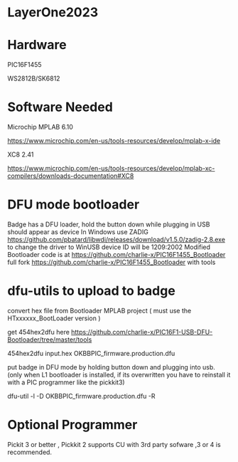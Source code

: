 # LayerOne2023


# Hardware

PIC16F1455

WS2812B/SK6812

# Software Needed

Microchip MPLAB 6.10

  https://www.microchip.com/en-us/tools-resources/develop/mplab-x-ide
  
XC8 2.41

  https://www.microchip.com/en-us/tools-resources/develop/mplab-xc-compilers/downloads-documentation#XC8
  

# DFU mode bootloader

 Badge has a DFU loader, hold the button down while plugging in USB should appear as device
 In Windows use ZADIG https://github.com/pbatard/libwdi/releases/download/v1.5.0/zadig-2.8.exe to change the driver to WinUSB device ID will be 1209:2002
 Modified Bootloader code is at https://github.com/charlie-x/PIC16F1455_Bootloader full fork https://github.com/charlie-x/PIC16F1455_Bootloader with tools
 
# dfu-utils to upload to badge
 
 convert hex file from Bootloader MPLAB project ( must use the HTxxxxxx_BootLoader version )
 
 get 454hex2dfu here https://github.com/charlie-x/PIC16F1-USB-DFU-Bootloader/tree/master/tools 
 
  454hex2dfu input.hex OKBBPIC_firmware.production.dfu
 
 put badge in DFU mode by holding button down and plugging into usb. (only when L1 bootloader is installed, if its overwritten you have to reinstall it with a PIC programmer like the pickkit3)
 
  dfu-util  -l -D OKBBPIC_firmware.production.dfu -R
 
# Optional Programmer

Pickit 3 or better , Pickkit 2 supports CU with 3rd party sofware ,3 or 4 is recommended.

